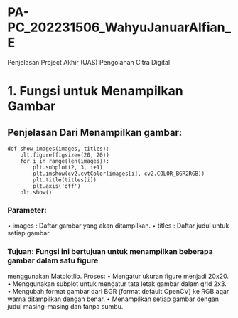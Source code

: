 # PA-PC_202231506_WahyuJanuarAlfian_E
Penjelasan Project Akhir (UAS) Pengolahan Citra Digital
# 1. Fungsi untuk Menampilkan Gambar
## Penjelasan Dari Menampilkan gambar:
    def show_images(images, titles):
        plt.figure(figsize=(20, 20))
        for i in range(len(images)):
            plt.subplot(2, 3, i+1)
            plt.imshow(cv2.cvtColor(images[i], cv2.COLOR_BGR2RGB))
            plt.title(titles[i])
            plt.axis('off')
        plt.show()
### Parameter:
• images : Daftar gambar yang akan ditampilkan.
• titles : Daftar judul untuk setiap gambar.

### Tujuan: Fungsi ini bertujuan untuk menampilkan beberapa gambar dalam satu figure
menggunakan Matplotlib.
Proses:
• Mengatur ukuran figure menjadi 20x20.
• Menggunakan subplot untuk mengatur tata letak gambar dalam grid 2x3.
• Mengubah format gambar dari BGR (format default OpenCV) ke RGB agar warna ditampilkan dengan benar.
• Menampilkan setiap gambar dengan judul masing-masing dan tanpa sumbu.




